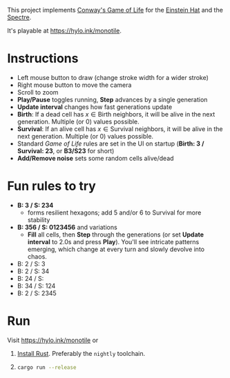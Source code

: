 This project implements [Conway's Game of
Life](https://en.wikipedia.org/wiki/Conway%27s_Game_of_Life) for the [Einstein
Hat](https://cs.uwaterloo.ca/~csk/hat/) and the
[Spectre](https://cs.uwaterloo.ca/~csk/spectre/).

It's playable at https://hylo.ink/monotile.

# Instructions
- Left mouse button to draw (change stroke width for a wider stroke)
- Right mouse button to move the camera
- Scroll to zoom
- **Play/Pause** toggles running, **Step** advances by a single generation
- **Update interval** changes how fast generations update
- **Birth**: If a dead cell has $x ∈ \text{Birth}$ neighbors, it will be alive in the next generation. Multiple (or 0) values possible.
- **Survival**: If an alive cell has $x ∈ \text{Survival}$ neighbors, it will be alive in the next generation. Multiple (or 0) values possible.
- Standard *Game of Life* rules are set in the UI on startup (**Birth: 3 / Survival: 23**, or **B3/S23** for short)
- **Add/Remove noise** sets some random cells alive/dead


# Fun rules to try

- **B: 3 / S: 234** 
  - forms resilient hexagons; add 5 and/or 6 to Survival for more stability
- **B: 356 / S: 0123456** and variations
  - **Fill** all cells, then **Step** through the generations (or set **Update interval** to 2.0s and press **Play**). You'll see intricate patterns emerging, which change at every turn and slowly devolve into chaos. 
- B: 2 / S: 3
- B: 2 / S: 34
- B: 24 / S: 
- B: 34 / S: 124
- B: 2 / S: 2345

# Run
Visit https://hylo.ink/monotile or

1. [Install Rust](https://www.rust-lang.org/tools/install). Preferably the `nightly` toolchain.
2.
    ```sh
    cargo run --release
    ```
